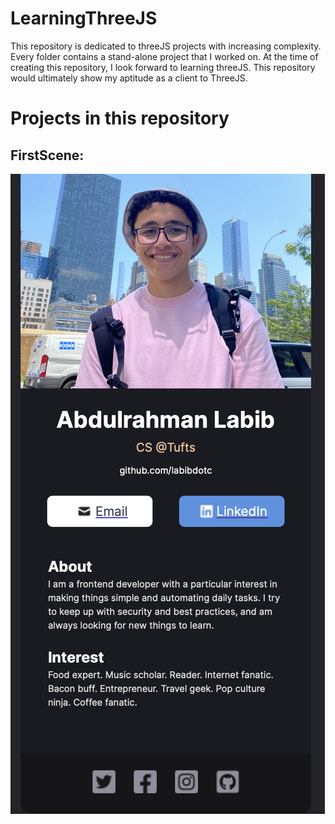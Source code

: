 # LearningThreeJS
This repository is dedicated to threeJS projects with increasing complexity. Every folder contains a stand-alone project that I worked on. At the time of creating this repository, I look forward to learning threeJS. This repository would ultimately show my aptitude as a client to ThreeJS.

# Projects in this repository
## FirstScene:
![alt text](https://github.com/labibdotc/LearningReact/blob/main/businessCard/deliverable.png?raw=true)
